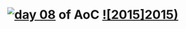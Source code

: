 # [![day 08](08)](https://adventofcode.com/2015/day/08) of AoC [![2015]2015)](https://adventofcode.com/2015)

